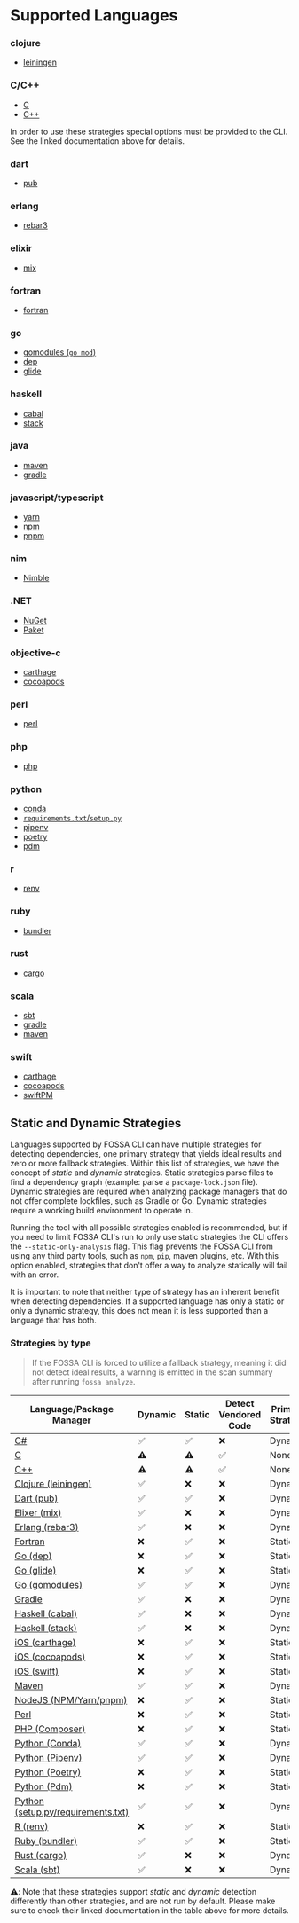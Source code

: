 # Supported Languages

<!-- add table here

- Analyzers
  - By language
  - By platform
    - Might have duplicates
      - Carthage is both "iOS" as platform and "Objective-C" as language
      - .NET is platform, C# is language
      - Conda is platform, Python is language
    - TODO: add scripting/linting to let us say "file at this folder location is the same as other file" and check that their contents are identical (e.g. so we can duplicate Carthage file under both iOS and Objective-C)
  - System deps
  - Others
    - Docker
-->

### clojure

- [leiningen](languages/clojure/leiningen.md)

### C/C++

- [C](languages/c-cpp/c-cpp.md)
- [C++](languages/c-cpp/c-cpp.md)

In order to use these strategies special options must be provided to the CLI.
See the linked documentation above for details.

### dart

- [pub](languages/dart/pub.md)

### erlang

- [rebar3](languages/erlang/erlang.md)

### elixir

- [mix](languages/elixir/mix.md)

### fortran

- [fortran](languages/fortran/fortran.md)

### go

- [gomodules (`go mod`)](languages/golang/gomodules.md)
- [dep](languages/golang/godep.md)
- [glide](languages/golang/glide.md)

### haskell

- [cabal](languages/haskell/cabal.md)
- [stack](languages/haskell/stack.md)

### java

- [maven](languages/maven/maven.md)
- [gradle](languages/gradle/gradle.md)

### javascript/typescript

- [yarn](languages/nodejs/yarn.md)
- [npm](languages/nodejs/npm.md)
- [pnpm](languages/nodejs/pnpm.md)

### nim

- [Nimble](languages/nim/nimble.md)

### .NET

- [NuGet](languages/dotnet/nuget.md)
- [Paket](languages/dotnet/paket.md)

### objective-c

- [carthage](platforms/ios/carthage.md)
- [cocoapods](platforms/ios/cocoapods.md)

### perl

- [perl](languages/perl/perl.md)

### php

- [php](languages/php/composer.md)

### python

- [conda](languages/python/conda.md)
- [`requirements.txt`/`setup.py`](languages/python/python.md)
- [pipenv](languages/python/pipenv.md)
- [poetry](languages/python/poetry.md)
- [pdm](languages/python/pdm.md)

### r

- [renv](languages/r/renv.md)

### ruby

- [bundler](languages/ruby/bundler.md)

### rust

- [cargo](languages/rust/cargo.md)

### scala

- [sbt](languages/scala/sbt.md)
- [gradle](languages/gradle/gradle.md)
- [maven](languages/maven/maven.md)

### swift

- [carthage](platforms/ios/carthage.md)
- [cocoapods](platforms/ios/cocoapods.md)
- [swiftPM](platforms/ios/swift.md)

## Static and Dynamic Strategies

Languages supported by FOSSA CLI can have multiple strategies for detecting dependencies, one primary strategy that yields ideal results and zero or more fallback strategies. Within this list of strategies, we have the concept of _static_ and _dynamic_ strategies. Static strategies parse files to find a dependency graph (example: parse a `package-lock.json` file). Dynamic strategies are required when analyzing package managers that do not offer complete lockfiles, such as Gradle or Go. Dynamic strategies require a working build environment to operate in.

Running the tool with all possible strategies enabled is recommended, but if you need to limit FOSSA CLI's run to only use static strategies the CLI offers the `--static-only-analysis` flag. 
This flag prevents the FOSSA CLI from using any third party tools, such as `npm`, `pip`, maven plugins, etc.
With this option enabled, strategies that don't offer a way to analyze statically will fail with an error.

It is important to note that neither type of strategy has an inherent benefit when detecting dependencies. If a supported language has only a static or only a dynamic strategy, this does not mean it is less supported than a language that has both.

### Strategies by type

> If the FOSSA CLI is forced to utilize a fallback strategy, meaning it did not detect ideal results, a warning is emitted in the scan summary after running `fossa analyze`.

| Language/Package Manager                                                                                                                        | Dynamic   | Static    | Detect Vendored Code | Primary Strategy |
| ----------------------------------------------------------------------------------------------------------------------------------------------- | --------- | --------- | -------------------- | ---------------- |
| [C#](https://github.com/fossas/fossa-cli/tree/master/docs/references/strategies/languages/dotnet)                                               | ✅         | ✅         | ❌                    | Dynamic          |
| [C](https://github.com/fossas/fossa-cli/tree/master/docs/references/strategies/languages/c-cpp/c-cpp.md)                                        | :warning: | :warning: | ✅                    | None             |
| [C++](https://github.com/fossas/fossa-cli/tree/master/docs/references/strategies/languages/c-cpp/c-cpp.md)                                      | :warning: | :warning: | ✅                    | None             |
| [Clojure (leiningen)](https://github.com/fossas/fossa-cli/blob/master/docs/references/strategies/languages/clojure/clojure.md)                  | ✅         | ❌         | ❌                    | Dynamic          |
| [Dart (pub)](https://github.com/fossas/fossa-cli/blob/master/docs/references/strategies/languages/dart/dart.md)                                 | ✅         | ✅         | ❌                    | Dynamic          |
| [Elixer (mix)](https://github.com/fossas/fossa-cli/blob/master/docs/references/strategies/languages/elixir/elixir.md)                           | ✅         | ❌         | ❌                    | Dynamic          |
| [Erlang (rebar3)](https://github.com/fossas/fossa-cli/blob/master/docs/references/strategies/languages/erlang/erlang.md)                        | ✅         | ❌         | ❌                    | Dynamic          |
| [Fortran](https://github.com/fossas/fossa-cli/blob/master/docs/references/strategies/languages/fortran/fortran.md)                              | ❌         | ✅         | ❌                    | Static           |
| [Go (dep)](https://github.com/fossas/fossa-cli/blob/master/docs/references/strategies/languages/golang/godep.md)                                | ❌         | ✅         | ❌                    | Static           |
| [Go (glide)](https://github.com/fossas/fossa-cli/blob/master/docs/references/strategies/languages/golang/glide.md)                              | ❌         | ✅         | ❌                    | Static           |
| [Go (gomodules)](https://github.com/fossas/fossa-cli/blob/master/docs/references/strategies/languages/golang/gomodules.md)                      | ✅         | ✅         | ❌                    | Dynamic          |
| [Gradle](https://github.com/fossas/fossa-cli/blob/master/docs/references/strategies/languages/gradle/gradle.md)                                 | ✅         | ❌         | ❌                    | Dynamic          |
| [Haskell (cabal)](https://github.com/fossas/fossa-cli/blob/master/docs/references/strategies/languages/haskell/cabal.md)                        | ✅         | ❌         | ❌                    | Dynamic          |
| [Haskell (stack)](https://github.com/fossas/fossa-cli/blob/master/docs/references/strategies/languages/haskell/stack.md)                        | ✅         | ❌         | ❌                    | Dynamic          |
| [iOS (carthage)](https://github.com/fossas/fossa-cli/blob/master/docs/references/strategies/platforms/ios/carthage.md)                          | ❌         | ✅         | ❌                    | Static           |
| [iOS (cocoapods)](https://github.com/fossas/fossa-cli/blob/master/docs/references/strategies/platforms/ios/cocoapods.md)                        | ❌         | ✅         | ❌                    | Static           |
| [iOS (swift)](https://github.com/fossas/fossa-cli/blob/master/docs/references/strategies/platforms/ios/swift.md)                                | ❌         | ✅         | ❌                    | Static           |
| [Maven](https://github.com/fossas/fossa-cli/blob/master/docs/references/strategies/languages/maven/maven.md)                                    | ✅         | ✅         | ❌                    | Dynamic          |
| [NodeJS (NPM/Yarn/pnpm)](https://github.com/fossas/fossa-cli/blob/master/docs/references/strategies/languages/nodejs/nodejs.md)                 | ❌         | ✅         | ❌                    | Static           |
| [Perl](https://github.com/fossas/fossa-cli/blob/master/docs/references/strategies/languages/perl/perl.md)                                       | ❌         | ✅         | ❌                    | Static           |
| [PHP (Composer)](https://github.com/fossas/fossa-cli/blob/master/docs/references/strategies/languages/php/composer.md)                          | ❌         | ✅         | ❌                    | Static           |
| [Python (Conda)](https://github.com/fossas/fossa-cli/blob/master/docs/references/strategies/languages/python/conda.md)                          | ✅         | ✅         | ❌                    | Dynamic          |
| [Python (Pipenv)](https://github.com/fossas/fossa-cli/blob/master/docs/references/strategies/languages/python/pipenv.md)                        | ✅         | ✅         | ❌                    | Dynamic          |
| [Python (Poetry)](https://github.com/fossas/fossa-cli/blob/master/docs/references/strategies/languages/python/poetry.md)                        | ❌         | ✅         | ❌                    | Static           |
| [Python (Pdm)](./languages/python/pdm.md)                                                                                                       | ❌         | ✅         | ❌                    | Static           |
| [Python (setup.py/requirements.txt)](https://github.com/fossas/fossa-cli/blob/master/docs/references/strategies/languages/python/setuptools.md) | ✅         | ✅         | ❌                    | Dynamic          |
| [R (renv)](./languages/r/renv.md)                                                                                                               | ❌         | ✅         | ❌                    | Static           |
| [Ruby (bundler)](https://github.com/fossas/fossa-cli/blob/master/docs/references/strategies/languages/ruby/ruby.md)                             | ✅         | ✅         | ❌                    | Static           |
| [Rust (cargo)](https://github.com/fossas/fossa-cli/blob/master/docs/references/strategies/languages/rust/rust.md)                               | ✅         | ❌         | ❌                    | Dynamic          |
| [Scala (sbt)](https://github.com/fossas/fossa-cli/tree/master/docs/references/strategies/languages/scala)                                       | ✅         | ❌         | ❌                    | Dynamic          |

:warning:: Note that these strategies support _static_ and _dynamic_ detection differently than other strategies, and are not run by default.
   Please make sure to check their linked documentation in the table above for more details.
